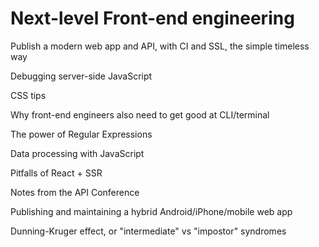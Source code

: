 # Next-level Front-end engineering

Publish a modern web app and API, with CI and SSL, the simple timeless way

Debugging server-side JavaScript

CSS tips

Why front-end engineers also need to get good at CLI/terminal

The power of Regular Expressions

Data processing with JavaScript

Pitfalls of React + SSR

Notes from the API Conference

Publishing and maintaining a hybrid Android/iPhone/mobile web app

Dunning-Kruger effect, or "intermediate" vs "impostor" syndromes











